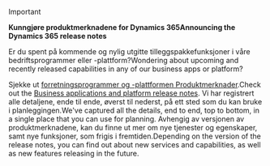 > [!IMPORTANT]
> <span data-ttu-id="5c57e-101">**Kunngjøre produktmerknadene for Dynamics 365**</span><span class="sxs-lookup"><span data-stu-id="5c57e-101">**Announcing the Dynamics 365 release notes**</span></span>
>
> <span data-ttu-id="5c57e-102">Er du spent på kommende og nylig utgitte tilleggspakkefunksjoner i våre bedriftsprogrammer eller -plattform?</span><span class="sxs-lookup"><span data-stu-id="5c57e-102">Wondering about upcoming and recently released capabilities in any of our business apps or platform?</span></span> 
> 
> <span data-ttu-id="5c57e-103">Sjekke ut [forretningsprogrammer og -plattformen Produktmerknader](https://go.microsoft.com/fwlink/?linkid=2010158).</span><span class="sxs-lookup"><span data-stu-id="5c57e-103">Check out the [Business applications and platform release notes](https://go.microsoft.com/fwlink/?linkid=2010158).</span></span> <span data-ttu-id="5c57e-104">Vi har registrert alle detaljene, ende til ende, øverst til nederst, på ett sted som du kan bruke i planleggingen.</span><span class="sxs-lookup"><span data-stu-id="5c57e-104">We've captured all the details, end to end, top to bottom, in a single place that you can use for planning.</span></span> <span data-ttu-id="5c57e-105">Avhengig av versjonen av produktmerknadene, kan du finne ut mer om nye tjenester og egenskaper, samt nye funksjoner, som frigis i fremtiden.</span><span class="sxs-lookup"><span data-stu-id="5c57e-105">Depending on the version of the release notes, you can find out about new services and capabilities, as well as new features releasing in the future.</span></span>
